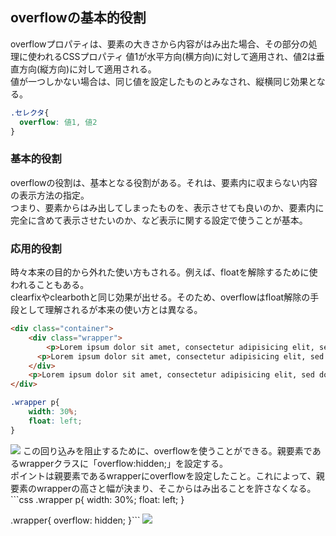 ## overflowの基本的役割
overflowプロパティは、要素の大きさから内容がはみ出た場合、その部分の処理に使われるCSSプロパティ
値1が水平方向(横方向)に対して適用され、値2は垂直方向(縦方向)に対して適用される。<br>
値が一つしかない場合は、同じ値を設定したものとみなされ、縦横同じ効果となる。
```css
.セレクタ{
  overflow: 値1, 値2
}
```
### 基本的役割
overflowの役割は、基本となる役割がある。それは、要素内に収まらない内容の表示方法の指定。<br>
つまり、要素からはみ出してしまったものを、表示させても良いのか、要素内に完全に含めて表示させたいのか、など表示に関する設定で使うことが基本。

### 応用的役割
時々本来の目的から外れた使い方もされる。例えば、floatを解除するために使われることもある。<br>
clearfixやclearbothと同じ効果が出せる。そのため、overflowはfloat解除の手段として理解されるが本来の使い方とは異なる。

```html
<div class="container">
    <div class="wrapper">
        <p>Lorem ipsum dolor sit amet, consectetur adipisicing elit, sed do eiusmod tempor incididunt ut labore et dolore magna aliqua. Ut enim ad minim veniam, quis nostrud exercitation ullamco laboris nisi ut aliquip ex ea commodo consequat. Duis aute irure dolor in reprehenderit in voluptate velit esse cillum dolore eu fugiat nulla pariatur. Excepteur sint occaecat cupidatat non proident, sunt in culpa qui officia deserunt mollit anim id est laborum.</p>
      <p>Lorem ipsum dolor sit amet, consectetur adipisicing elit, sed do eiusmod tempor incididunt ut labore et dolore magna aliqua. Ut enim ad minim veniam, quis nostrud exercitation ullamco laboris nisi ut aliquip ex ea commodo consequat. Duis aute irure dolor in reprehenderit in voluptate velit esse cillum dolore eu fugiat nulla pariatur. Excepteur sint occaecat cupidatat non proident, sunt in culpa qui officia deserunt mollit anim id est laborum.</p>
    </div>
    <p>Lorem ipsum dolor sit amet, consectetur adipisicing elit, sed do eiusmod tempor incididunt ut labore et dolore magna aliqua. Ut enim ad minim veniam, quis nostrud exercitation ullamco laboris nisi ut aliquip ex ea commodo consequat. Duis aute irure dolor in reprehenderit in voluptate velit esse cillum dolore eu fugiat nulla pariatur. Excepteur sint occaecat cupidatat non proident, sunt in culpa qui officia deserunt mollit anim id est laborum.</p>
</div>
```
```css
.wrapper p{
    width: 30%;
    float: left;
}
```
<img src="https://creive.me/wp-content/uploads/2019/02/31f5c39536d7677035c8756f92f6abbb.png">
この回り込みを阻止するために、overflowを使うことができる。親要素であるwrapperクラスに「overflow:hidden;」を設定する。<br>
ポイントは親要素であるwrapperにoverflowを設定したこと。これによって、親要素のwrapperの高さと幅が決まり、そこからはみ出ることを許さなくなる。
```css
.wrapper p{
    width: 30%;
    float: left;
}

.wrapper{
    overflow: hidden;
}```
<img src="https://creive.me/wp-content/uploads/2019/02/09f2755755d9917fe91720f37819575d.png">
